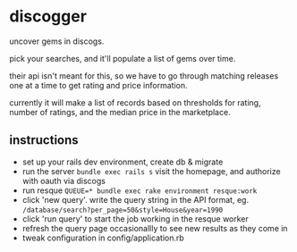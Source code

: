 # discogger

uncover gems in discogs.

pick your searches, and it'll populate a list of gems over time.

their api isn't meant for this, so we have to go through matching releases one
at a time to get rating and price information.

currently it will make a list of records based on thresholds for rating, number
of ratings, and the median price in the marketplace.

## instructions

- set up your rails dev environment, create db & migrate
- run the server `bundle exec rails s` visit the homepage, and authorize with
  oauth via discogs
- run resque `QUEUE=* bundle exec rake environment resque:work`
- click 'new query'. write the query string in the API format, eg.
  `/database/search?per_page=50&style=House&year=1990`
- click 'run query' to start the job working in the resque worker
- refresh the query page occasionallly to see new results as they come in
- tweak configuration in config/application.rb
